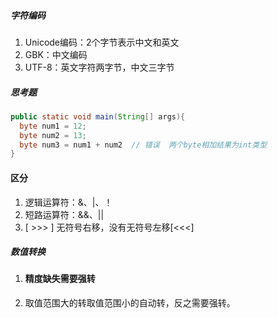 ##### 字符编码

1. Unicode编码：2个字节表示中文和英文	
2. GBK：中文编码
3. UTF-8：英文字符两字节，中文三字节

##### 思考题

```java
public static void main(String[] args){
  byte num1 = 12;
  byte num2 = 13;
  byte num3 = num1 + num2  // 错误  两个byte相加结果为int类型
}
```

#### 区分

1. 逻辑运算符：&、|、！
2. 短路运算符：&&、|| 
3. [ >>> ] 无符号右移，没有无符号左移[<<<]

#####  数值转换

1. #### 精度缺失需要强转

2. 取值范围大的转取值范围小的自动转，反之需要强转。




##### 